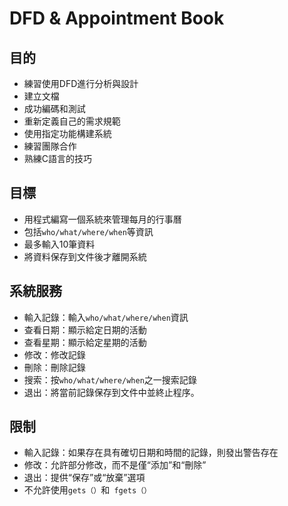 # DFD & Appointment Book
## 目的
+ 練習使用DFD進行分析與設計
+ 建立文檔
+ 成功編碼和測試
+ 重新定義自己的需求規範
+ 使用指定功能構建系統
+ 練習團隊合作
+ 熟練C語言的技巧

## 目標
+ 用程式編寫一個系統來管理每月的行事曆
+ 包括`who/what/where/when`等資訊
+ 最多輸入10筆資料
+ 將資料保存到文件後才離開系統

## 系統服務
+ 輸入記錄：輸入`who/what/where/when`資訊
+ 查看日期：顯示給定日期的活動
+ 查看星期：顯示給定星期的活動
+ 修改：修改記錄
+ 刪除：刪除記錄
+ 搜索：按`who/what/where/when`之一搜索記錄
+ 退出：將當前記錄保存到文件中並終止程序。

## 限制
+ 輸入記錄：如果存在具有確切日期和時間的記錄，則發出警告存在
+ 修改：允許部分修改，而不是僅“添加”和“刪除”
+ 退出：提供“保存”或“放棄”選項
+ 不允許使用`gets（）`和` fgets（）`


